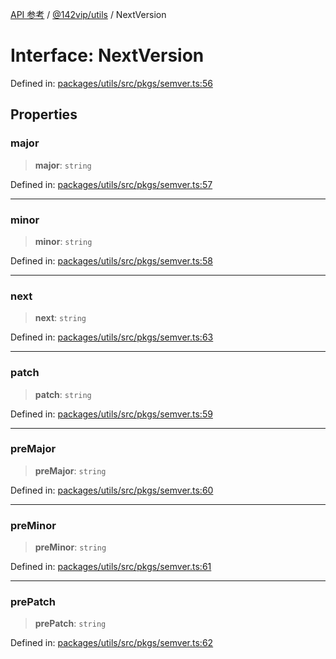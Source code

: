[API 参考](../../../index.md) / [@142vip/utils](../index.md) / NextVersion

# Interface: NextVersion

Defined in: [packages/utils/src/pkgs/semver.ts:56](https://github.com/142vip/core-x/blob/15d5bc9ef4bece78c0e60bdf074a2d245f625100/packages/utils/src/pkgs/semver.ts#L56)

## Properties

### major

> **major**: `string`

Defined in: [packages/utils/src/pkgs/semver.ts:57](https://github.com/142vip/core-x/blob/15d5bc9ef4bece78c0e60bdf074a2d245f625100/packages/utils/src/pkgs/semver.ts#L57)

***

### minor

> **minor**: `string`

Defined in: [packages/utils/src/pkgs/semver.ts:58](https://github.com/142vip/core-x/blob/15d5bc9ef4bece78c0e60bdf074a2d245f625100/packages/utils/src/pkgs/semver.ts#L58)

***

### next

> **next**: `string`

Defined in: [packages/utils/src/pkgs/semver.ts:63](https://github.com/142vip/core-x/blob/15d5bc9ef4bece78c0e60bdf074a2d245f625100/packages/utils/src/pkgs/semver.ts#L63)

***

### patch

> **patch**: `string`

Defined in: [packages/utils/src/pkgs/semver.ts:59](https://github.com/142vip/core-x/blob/15d5bc9ef4bece78c0e60bdf074a2d245f625100/packages/utils/src/pkgs/semver.ts#L59)

***

### preMajor

> **preMajor**: `string`

Defined in: [packages/utils/src/pkgs/semver.ts:60](https://github.com/142vip/core-x/blob/15d5bc9ef4bece78c0e60bdf074a2d245f625100/packages/utils/src/pkgs/semver.ts#L60)

***

### preMinor

> **preMinor**: `string`

Defined in: [packages/utils/src/pkgs/semver.ts:61](https://github.com/142vip/core-x/blob/15d5bc9ef4bece78c0e60bdf074a2d245f625100/packages/utils/src/pkgs/semver.ts#L61)

***

### prePatch

> **prePatch**: `string`

Defined in: [packages/utils/src/pkgs/semver.ts:62](https://github.com/142vip/core-x/blob/15d5bc9ef4bece78c0e60bdf074a2d245f625100/packages/utils/src/pkgs/semver.ts#L62)
